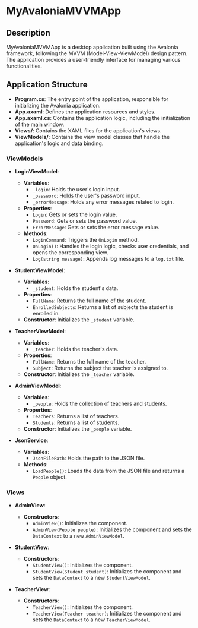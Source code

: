 # MyAvaloniaMVVMApp

## Description
MyAvaloniaMVVMApp is a desktop application built using the Avalonia framework, following the MVVM (Model-View-ViewModel) design pattern. The application provides a user-friendly interface for managing various functionalities.

## Application Structure
- **Program.cs**: The entry point of the application, responsible for initializing the Avalonia application.
- **App.axaml**: Defines the application resources and styles.
- **App.axaml.cs**: Contains the application logic, including the initialization of the main window.
- **Views/**: Contains the XAML files for the application's views.
- **ViewModels/**: Contains the view model classes that handle the application's logic and data binding.

### ViewModels
- **LoginViewModel**: 
  - **Variables**:
    - `_login`: Holds the user's login input.
    - `_password`: Holds the user's password input.
    - `_errorMessage`: Holds any error messages related to login.
  - **Properties**:
    - `Login`: Gets or sets the login value.
    - `Password`: Gets or sets the password value.
    - `ErrorMessage`: Gets or sets the error message value.
  - **Methods**:
    - `LoginCommand`: Triggers the `OnLogin` method.
    - `OnLogin()`: Handles the login logic, checks user credentials, and opens the corresponding view.
    - `Log(string message)`: Appends log messages to a `log.txt` file.

- **StudentViewModel**:
  - **Variables**:
    - `_student`: Holds the student's data.
  - **Properties**:
    - `FullName`: Returns the full name of the student.
    - `EnrolledSubjects`: Returns a list of subjects the student is enrolled in.
  - **Constructor**: Initializes the `_student` variable.

- **TeacherViewModel**:
  - **Variables**:
    - `_teacher`: Holds the teacher's data.
  - **Properties**:
    - `FullName`: Returns the full name of the teacher.
    - `Subject`: Returns the subject the teacher is assigned to.
  - **Constructor**: Initializes the `_teacher` variable.

- **AdminViewModel**:
  - **Variables**:
    - `_people`: Holds the collection of teachers and students.
  - **Properties**:
    - `Teachers`: Returns a list of teachers.
    - `Students`: Returns a list of students.
  - **Constructor**: Initializes the `_people` variable.

- **JsonService**:
  - **Variables**:
    - `JsonFilePath`: Holds the path to the JSON file.
  - **Methods**:
    - `LoadPeople()`: Loads the data from the JSON file and returns a `People` object.

### Views
- **AdminView**:
  - **Constructors**:
    - `AdminView()`: Initializes the component.
    - `AdminView(People people)`: Initializes the component and sets the `DataContext` to a new `AdminViewModel`.

- **StudentView**:
  - **Constructors**:
    - `StudentView()`: Initializes the component.
    - `StudentView(Student student)`: Initializes the component and sets the `DataContext` to a new `StudentViewModel`.

- **TeacherView**:
  - **Constructors**:
    - `TeacherView()`: Initializes the component.
    - `TeacherView(Teacher teacher)`: Initializes the component and sets the `DataContext` to a new `TeacherViewModel`.
